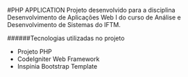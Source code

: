 #PHP APPLICATION
Projeto desenvolvido para a disciplina Desenvolvimento de Aplicações Web I do curso de Análise e Desenvolvimento de Sistemas do IFTM.

######Tecnologias utilizadas no projeto
- Projeto PHP
- CodeIgniter Web Framework
- Inspinia Bootstrap Template